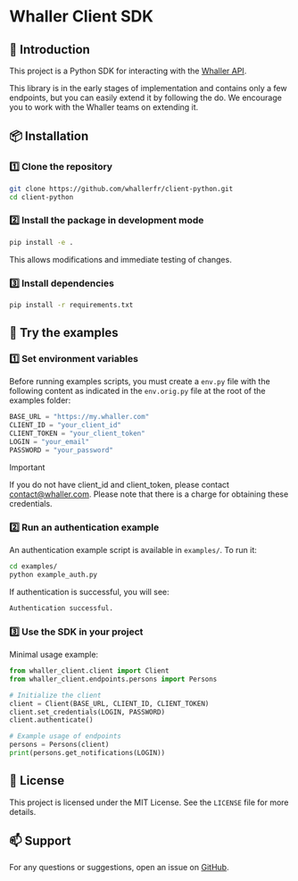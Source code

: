 # Whaller Client SDK

## 📌 Introduction

This project is a Python SDK for interacting with the [Whaller API](https://developer.whaller.com/).

This library is in the early stages of implementation and contains only a few endpoints, but you can easily extend it by following the do. We encourage you to work with the Whaller teams on extending it.

## 📦 Installation

### 1️⃣ **Clone the repository**

```sh
git clone https://github.com/whallerfr/client-python.git
cd client-python
```

### 2️⃣ **Install the package in development mode**

```sh
pip install -e .
```

This allows modifications and immediate testing of changes.

### 3️⃣ **Install dependencies**

```sh
pip install -r requirements.txt
```

## 🚀 Try the examples

### 1️⃣ **Set environment variables**

Before running examples scripts, you must create a `env.py` file with the following content as indicated in the `env.orig.py` file at the root of the examples folder:

```python
BASE_URL = "https://my.whaller.com"
CLIENT_ID = "your_client_id"
CLIENT_TOKEN = "your_client_token"
LOGIN = "your_email"
PASSWORD = "your_password"
```

> [!IMPORTANT]
> If you do not have client_id and client_token, please contact contact@whaller.com. Please note that there is a charge for obtaining these credentials.

### 2️⃣ **Run an authentication example**

An authentication example script is available in `examples/`. To run it:

```sh
cd examples/
python example_auth.py
```

If authentication is successful, you will see:

```sh
Authentication successful.
```

### 3️⃣ **Use the SDK in your project**

Minimal usage example:

```python
from whaller_client.client import Client
from whaller_client.endpoints.persons import Persons

# Initialize the client
client = Client(BASE_URL, CLIENT_ID, CLIENT_TOKEN)
client.set_credentials(LOGIN, PASSWORD)
client.authenticate()

# Example usage of endpoints
persons = Persons(client)
print(persons.get_notifications(LOGIN))
```

## 📄 License

This project is licensed under the MIT License. See the `LICENSE` file for more details.

## 📫 Support

For any questions or suggestions, open an issue on [GitHub](https://github.com/whallerfr/client-python/issues).

